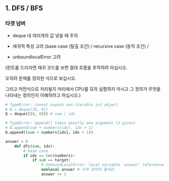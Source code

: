 ## 1. DFS / BFS

### 타겟 넘버

- deque 내 여러개의 값 넣을 때 주의

- 재귀적 특성 고려 (base case (탈출 조건) / recursive case (동작 조건) / 

- unboundlocalError 고려

(힌트를 드리자면 재귀 코드를 보면 절대 흐름을 추적하려 마십시오. 

오히려 문제를 정의한 식으로 보십시오. 

그리고 어떤식으로 처리될지 머리에서 CPU를 모의 실험하지 마시고 그 정의가 무엇을 나타내는 정의인지 이해하려고 하십시오.)
``` py
# TypeError: cannot unpack non-iterable int object
# Q = deque([0, 0])
Q = deque([(0, 0)]) # sum / idx

# TypeError: append() takes exactly one argument (2 given)
# Q.append(sum + numbers[idx], idx + 1)
Q.append((sum + numbers[idx], idx + 1))

answer = 0
    def dfs(sum, idx):
        # base case
        if idx == len(numbers):
            if sum == target:
                # UnboundLocalError: local variable 'answer' referenced before assignment
                nonlocal answer # 이게 있어야 돌아감.
                answer += 1
```

